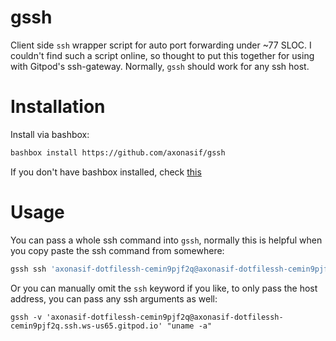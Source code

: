 # gssh

Client side `ssh` wrapper script for auto port forwarding under ~77 SLOC. I couldn't find such a script online, so thought to put this together for using with Gitpod's ssh-gateway. Normally, `gssh` should work for any ssh host.

# Installation

Install via bashbox:

```bash
bashbox install https://github.com/axonasif/gssh
```

If you don't have bashbox installed, check [this](https://github.com/bashbox/bashbox#getting-started)

# Usage

You can pass a whole ssh command into `gssh`, normally this is helpful when you copy paste the ssh command from somewhere:

```bash
gssh ssh 'axonasif-dotfilessh-cemin9pjf2q@axonasif-dotfilessh-cemin9pjf2q.ssh.ws-us65.gitpod.io'
```

Or you can manually omit the `ssh` keyword if you like, to only pass the host address, you can pass any ssh arguments as well:

```
gssh -v 'axonasif-dotfilessh-cemin9pjf2q@axonasif-dotfilessh-cemin9pjf2q.ssh.ws-us65.gitpod.io' "uname -a"
```
